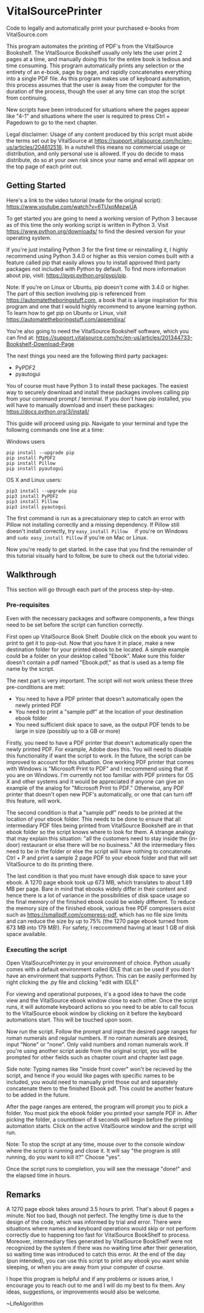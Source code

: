 # VitalSourcePrinter
Code to legally and automatically print your purchased e-books from VitalSource.com

This program automates the printing of PDF's from the VitalSource Bookshelf. The VitalSource Bookshelf usually only lets the user print 2 pages at a time, and manually doing this for the entire book is tedious and time consuming. This program automatically prints any selection or the entirety of an e-book, page by page, and rapidly concatenates everything into a single PDF file. As this program makes use of keyboard automation, this process assumes that the user is away from the computer for the duration of the process, though the user at any time can stop the script from continuing. 

New scripts have been introduced for situations where the pages appear like "4-1" and situations where the user is required to press Ctrl + Pagedown to go to the next chapter.

Legal disclaimer: 
Usage of any content produced by this script must abide the terms set out by VitalSource at https://support.vitalsource.com/hc/en-us/articles/204612518. In a nutshell this means no commercial usage or distribution, and only personal use is allowed. If you do decide to mass distribute, do so at your own risk since your name and email will appear on the top page of each print out.

## Getting Started

Here's a link to the video tutorial (made for the original script): https://www.youtube.com/watch?v=6TUxpMezwUA

To get started you are going to need a working version of Python 3 because as of this time the only working script is written in Python 3. Visit https://www.python.org/downloads/ to find the desired version for your operating system.

If you're just installing Python 3 for the first time or reinstalling it, I highly recommend using Python 3.4.0 or higher as this version comes built with a feature called pip that easily allows you to install approved third party packages not included with Python by default. To find more information about pip, visit: https://pypi.python.org/pypi/pip. 

Note: If you're on Linux or Ubuntu, pip doesn't come with 3.4.0 or higher. The part of this section involving pip is referenced from https://automatetheboringstuff.com, a book that is a large inspiration for this program and one that I would highly recommend to anyone learning python. To learn how to get pip on Ubuntu or Linux, visit https://automatetheboringstuff.com/appendixa/

You're also going to need the VitalSource Bookshelf software, which you can find at: https://support.vitalsource.com/hc/en-us/articles/201344733-Bookshelf-Download-Page

The next things you need are the following third party packages: 
- PyPDF2
- pyautogui

You of course must have Python 3 to install these packages. The easiest way to securely download and install these packages involves calling pip from your command prompt / terminal. If you don't have pip installed, you will have to manually download and insert these packages:
https://docs.python.org/3/install/

This guide will proceed using pip. Navigate to your terminal and type the following commands one line at a time:


Windows users

```
pip install --upgrade pip
pip install PyPDF2
pip install Pillow
pip install pyautogui
```
OS X and Linux users:

```
pip3 install --upgrade pip
pip3 install PyPDF2
pip3 install Pillow
pip3 install pyautogui
```

The first command is run as a precatuionary step to catch an error with Pillow not installing correctly and a missing dependency. If Pillow still doesn't install correctly, try ```easy_install Pillow  ``` if you're on Windows and ```sudo easy_install Pillow``` if you're on Mac or Linux. 

Now you're ready to get started. In the case that you find the remainder of this tutorial visually hard to follow, be sure to check out the tutorial video.

## Walkthrough 

This section will go through each part of the process step-by-step. 

### Pre-requisites

Even with the necessary packages and software components, a few things need to be set before the script can function correctly.

First open up VitalSource Book Shelf. Double click on the ebook you want to print to get it to pop-out. Now that you have it in place, make a new destination folder for your printed ebook to be located. A simple example could be a folder on your desktop called "Ebook". Make sure this folder doesn't contain a pdf named "Ebook.pdf," as that is used as a temp file name by the script.

The next part is very important. The script will not work unless these three pre-conditions are met:

- You need to have a PDF printer that doesn't automatically open the newly printed PDF
- You need to print a "sample pdf" at the location of your destination ebook folder
- You need sufficient disk space to save, as the output PDF tends to be large in size (possibly up to a GB or more)

Firstly, you need to have a PDF printer that doesn't automatically open the newly printed PDF. For example, Adobe does this. You will need to disable this functionality if want the script to work. In the future, the script can be improved to account for this situation. One working PDF printer that comes with Windows is "Microsoft Print to PDF" and I reccommend using that if you are on Windows. I'm currently not too familiar with PDF printers for OS X and other systems and it would be appreciated if anyone can give an example of the analog for "Microsoft Print to PDF." Otherwise, any PDF printer that doesn't open new PDF's automatically, or one that can turn off this feature, will work.

The second condition is that a "sample pdf" needs to be printed at the location of your ebook folder. This needs to be done to ensure that all intermediary PDF files being printed from VitalSource Bookshelf are in that ebook folder so the script knows where to look for them. A strange analogy that may explain this situation: "all the customers need to stay inside the (in-door) restaurant or else there will be no business." All the intermediary files need to be in the folder or else the script will have nothing to concatenate. 
Ctrl + P and print a sample 2 page PDF to your ebook folder and that will set VitalSource to do its printing there.

The last condition is that you must have enough disk space to save your ebook. A 1270 page ebook took up 673 MB, which translates to about 1.89 MB per page. Bare in mind that ebooks widely differ in their content and hence there is a lot of variance in the possibilities of disk space usage so the final memory of the finished ebook could be widely different. To reduce the memory size of the finished ebook, various free PDF compressers exist such as https://smallpdf.com/compress-pdf, which has no file size limits and can reduce the size by up to 75% (the 1270 page ebook turned from 673 MB into 179 MB!). For safety, I reccommend having at least 1 GB of disk space available. 

### Executing the script

Open VitalSourcePrinter.py in your environment of choice. Python usually comes with a default environment called IDLE that can be used if you don't have an environment that supports Python. This can be easily performed by right clicking the .py file and clicking "edit with IDLE"

For viewing and operational purposes, it's a good idea to have the code view and the VitalSource ebook window close to each other. Once the script runs, it will automate keyboard actions so you need to be able to call focus to the VitalSource ebook window by clicking on it before the keyboard automations start. This will be touched upon soon.

Now run the script. Follow the prompt and input the desired page ranges for roman numerals and regular numbers. If no roman numerals are desired, input "None" or "none". Only valid numbers and roman numerals work. If you're using another script aside from the original script, you will be prompted for other fields such as chapter count and chapter last page.

Side note: Typing names like "inside front cover" won't be recieved by the script, and hence if you would like pages with specific names to be included, you would need to manually print those out and separately concatenate them to the finished Ebook pdf. This could be another feature to be added in the future.

After the page ranges are entered, the program will prompt you to pick a folder. You must pick the ebook folder you printed your sample PDF in. After picking the folder, a countdown of 8 seconds will begin before the printing automation starts. Click on the active VitalSource window and the script will run. 

Note: To stop the script at any time, mouse over to the console window where the script is running and close it. It will say "the program is still running, do you want to kill it?" Choose "yes".

Once the script runs to completion, you will see the message "done!" and the elapsed time in hours.

## Remarks

A 1270 page ebook takes around 3.5 hours to print. That's about 6 pages a minute. Not too bad, though not perfect. The lengthy time is due to the design of the code, which was informed by trial and error. There were situations where names and keyboard operations would skip or not perform correctly due to happening too fast for VitalSource BookShelf to process. Moreover, intermediary files generated by VitalSource BookShelf were not recognized by the system if there was no waiting time after their generation, so waiting time was introduced to catch this error. At the end of the day (pun intended), you can use this script to print any ebook you want while sleeping, or when you are away from your computer of course.

I hope this program is helpful and if any problems or issues arise, I encourage you to reach out to me and I will do my best to fix them. Any ideas, suggestions, or improvements would also be welcome.

~LifeAlgorithm
